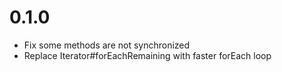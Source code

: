 # 0.1.0
- Fix some methods are not synchronized
- Replace Iterator#forEachRemaining with faster forEach loop